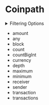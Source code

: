 
# Coinpath

<details>
<summary>Filtering Options</summary>

- currency
- date
- depth
- initialAddress
- initialDate
- initialTime
- options
- receiver
- sender
- time
  
</details>

- amount
- any
- block
- count
- countBigInt
- currency
- depth
- maximum
- minimum
- receiver
- sender
- transaction
- transactions